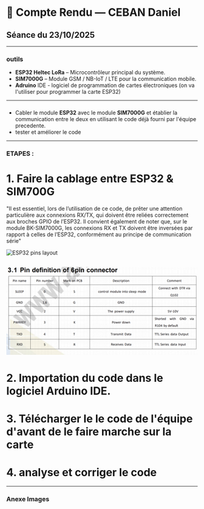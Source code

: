 # 📝 Compte Rendu — CEBAN Daniel  
## Séance du 23/10/2025 

---

### outils 
- **ESP32 Heltec LoRa** – Microcontrôleur principal du système.  
- **SIM7000G** – Module GSM / NB-IoT / LTE pour la communication mobile.  
- **Adruino** IDE - logiciel de programmation de cartes électroniques (on va l'utiliser pour programmer la carte ESP32)

---


###
 - Cabler le module **ESP32** avec le module **SIM7000G** et établier la communication entre le deux en utilisant le code déjà fourni par l'équipe precedente.
 - tester et améliorer le code

 ---


### ETAPES : 
# 1. Faire la cablage entre ESP32 & SIM700G

"Il est essentiel, lors de l’utilisation de ce code, de prêter une attention particulière aux connexions RX/TX, qui doivent être reliées correctement aux broches GPIO de l’ESP32. Il convient également de noter que, sur le module BK-SIM7000G, les connexions RX et TX doivent être inversées par rapport à celles de l’ESP32, conformément au principe de communication série"

![ESP32 pins layout](../images/ESP32pins.png)

![ESP32 pins layout](../images/SIM7000G_pins_Explication.png)
---


# 2. Importation du code dans le logiciel Arduino IDE.
# 3. Télécharger le le code de l'équipe d'avant de le faire marche sur la carte 
# 4. analyse et corriger le code 


---

### Anexe Images 



